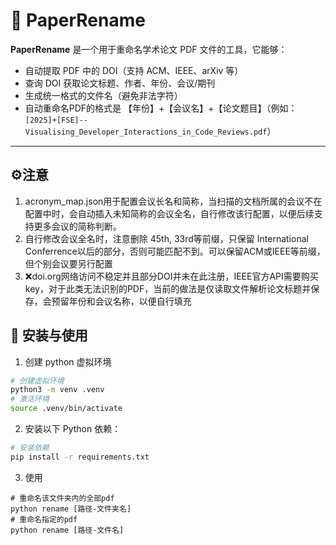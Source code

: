# 📄 PaperRename

**PaperRename** 是一个用于重命名学术论文 PDF 文件的工具，它能够：

- 自动提取 PDF 中的 DOI（支持 ACM、IEEE、arXiv 等）
- 查询 DOI 获取论文标题、作者、年份、会议/期刊
- 生成统一格式的文件名（避免非法字符）
- 自动重命名PDF的格式是 【年份】+【会议名】+【论文题目】（例如：`[2025]+[FSE]--Visualising_Developer_Interactions_in_Code_Reviews.pdf`）

---

## ⚙️注意
1. acronym_map.json用于配置会议长名和简称，当扫描的文档所属的会议不在配置中时，会自动插入未知简称的会议全名，自行修改该行配置，以便后续支持更多会议的简称判断。
2. 自行修改会议全名时，注意删除 45th, 33rd等前缀，只保留 International Conferrence以后的部分，否则可能匹配不到。可以保留ACM或IEEE等前缀，但个别会议要另行配置
3. ❌doi.org网络访问不稳定并且部分DOI并未在此注册，IEEE官方API需要购买key，对于此类无法识别的PDF，当前的做法是仅读取文件解析论文标题并保存，会预留年份和会议名称，以便自行填充

## 🚀 安装与使用

1. 创建 python 虚拟环境
```bash
# 创建虚拟环境
python3 -m venv .venv
# 激活环境
source .venv/bin/activate
```

2. 安装以下 Python 依赖：

```bash
# 安装依赖
pip install -r requirements.txt
```
3. 使用
```
# 重命名该文件夹内的全部pdf
python rename [路径-文件夹名]
# 重命名指定的pdf
python rename [路径-文件名]
```

